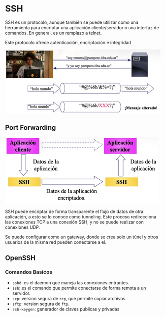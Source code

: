 # SSH

SSH es un protocolo, aunque también se puede utilizar como una herramienta para encriptar una aplicación cliente/servidor o una interfaz de comandos. En general, es un remplazo a telnet.

Este protocolo ofrece autenticación, encriptación e integridad

<img src="Resources/12 - SSH/Screen Shot 2022-05-06 at 16.15.26.jpg" alt="Screen Shot 2022-05-06 at 16.15.26" style="zoom:50%;" />

## Port Forwarding

<img src="Resources/12 - SSH/Screen Shot 2022-05-06 at 16.44.57.jpg" alt="Screen Shot 2022-05-06 at 16.44.57" style="zoom:50%;" />

SSH puede encriptar de forma transparente el flujo de datos de otra aplicación, a esto se lo conoce como tunneling. Este proceso redirecciona las conexiones TCP a una conexión SSH, y no se puede realizar con conexiones UDP.

Se puede configurar como un gateway, donde se crea solo un túnel y otros usuarios de la misma red pueden conectarse a el.

## OpenSSH

### Comandos Basicos

- `sshd`: es el daemon que maneja las conexiones entrantes.
- `ssh`: es el comando que permite conectarse de forma remota a un servidor.
- `scp`: version segura de `rcp`, que permite copiar archivos.
- `sftp`: version segura de `ftp`.
- `ssh-keygen`: generador de claves publicas y privadas